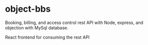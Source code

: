# object-bbs

Booking, billing, and access control rest API with Node, express, and objection with MySql database.

React frontend for consuming the rest API
